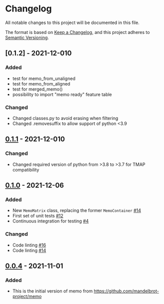 # Changelog

All notable changes to this project will be documented in this file.

The format is based on [Keep a Changelog](https://keepachangelog.com/en/1.0.0/),
and this project adheres to [Semantic Versioning](https://semver.org/spec/v2.0.0.html).

## [0.1.2] - 2021-12-010

### Added

- test for memo_from_unaligned
- test for memo_from_aligned
- test for merged_memo()
- possibility to import "memo ready" feature table

### Changed

- Changed classes.py to avoid erasing when filtering
- Changed .removesuffix to allow support of python <3.9

## [0.1.1] - 2021-12-010

### Changed

- Changed required version of python from >3.8 to >3.7 for TMAP compatibility

## [0.1.0] - 2021-12-06

### Added

- New `MemoMatrix` class, replacing the former `MemoContainer` [#14](https://github.com/matchms/matchms/pull/14)
- First set of unit tests [#12](https://github.com/matchms/matchms/pull/12)
- Continuous integration for testing [#4](https://github.com/matchms/matchms/pull/4)

### Changed

- Code linting [#16](https://github.com/matchms/matchms/pull/16)
- Code linting [#14](https://github.com/matchms/matchms/pull/14)

## [0.0.4] - 2021-11-01

### Added

- This is the initial version of memo from https://github.com/mandelbrot-project/memo


[Unreleased]: https://github.com/mandelbrot-project/memo/compare/0.1.0...HEAD
[0.1.1]: https://github.com/mandelbrot-project/memo/compare/0.1.0...0.1.1
[0.1.0]: https://github.com/mandelbrot-project/memo/compare/0.0.4...0.1.0
[0.0.4]: https://github.com/mandelbrot-project/memo/releases/tag/0.0.4
